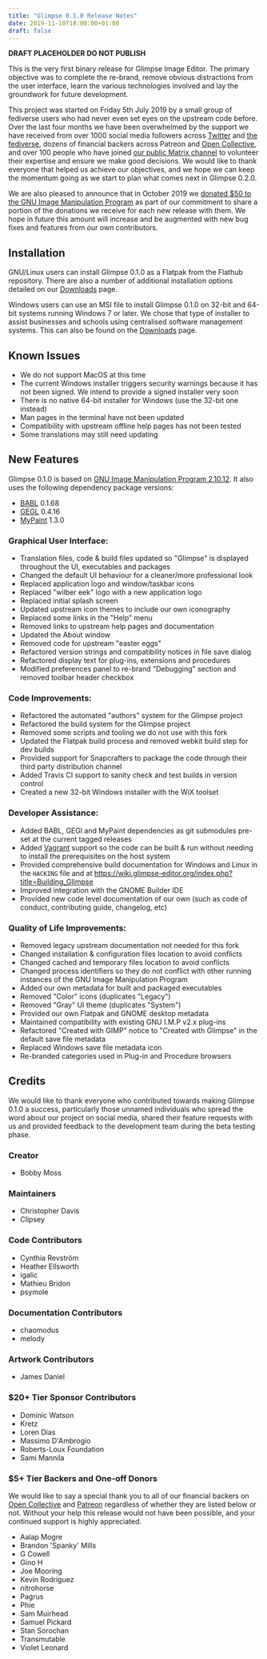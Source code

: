```yaml
---
title: "Glimpse 0.1.0 Release Notes"
date: 2019-11-10T18:00:00+01:00
draft: false
---
```

**DRAFT PLACEHOLDER DO NOT PUBLISH**

This is the very first binary release for Glimpse Image Editor. The primary objective was to complete the re-brand, remove obvious distractions from the user interface, learn the various technologies involved and lay the groundwork for future development.

This project was started on Friday 5th July 2019 by a small group of fediverse users who had never even set eyes on the upstream code before. Over the last four months we have been overwhelmed by the support we have received from over 1000 social media followers across [Twitter](https://twitter.com/glimpse_editor) and [the fediverse](https://en.wikipedia.org/wiki/Fediverse), dozens of financial backers across Patreon and [Open Collective](https://opencollective.com/glimpse), and over 100 people who have joined [our public Matrix channel](https://glimpse-editor.org/about/[#glimpse:matrix.org](https://matrix.to/#/#glimpse:matrix.org)) to volunteer their expertise and ensure we make good decisions. We would like to thank everyone that helped us achieve our objectives, and we hope we can keep the momentum going as we start to plan what comes next in Glimpse 0.2.0.

We are also pleased to announce that in October 2019 we [donated $50 to the GNU Image Manipulation Program](https://opencollective.com/glimpse/expenses/10167) as part of our commitment to share a portion of the donations we receive for each new release with them. We hope in future this amount will increase and be augmented with new bug fixes and features from our own contributors.

## Installation
GNU/Linux users can install Glimpse 0.1.0 as a Flatpak from the Flathub repository. There are also a number of additional installation options detailed on our [Downloads](/downloads/) page.

Windows users can use an MSI file to install Glimpse 0.1.0 on 32-bit and 64-bit systems running Windows 7 or later. We chose that type of installer to assist businesses and schools using centralised software management systems. This can also be found on the [Downloads](/downloads/) page.

## Known Issues
* We do not support MacOS at this time
* The current Windows installer triggers security warnings because it has not been signed. We intend to provide a signed installer very soon
* There is no native 64-bit installer for Windows (use the 32-bit one instead)
* Man pages in the terminal have not been updated
* Compatibility with upstream offline help pages has not been tested
* Some translations may still need updating

## New Features
Glimpse 0.1.0 is based on [GNU Image Manipulation Program 2.10.12](https://www.gimp.org/news/2019/06/12/gimp-2-10-12-released/). It also uses the following dependency package versions:

* [BABL](http://www.gegl.org/babl/) 0.1.68
* [GEGL](http://www.gegl.org/) 0.4.16
* [MyPaint](http://mypaint.org/) 1.3.0

### Graphical User Interface:
* Translation files, code & build files updated so "Glimpse" is displayed
throughout the UI, executables and packages
* Changed the default UI behaviour for a cleaner/more professional look
* Replaced application logo and window/taskbar icons
* Replaced "wilber eek" logo with a new application logo
* Replaced initial splash screen
* Updated upstream icon themes to include our own iconography
* Replaced some links in the "Help" menu
* Removed links to upstream help pages and documentation
* Updated the About window
* Removed code for upstream "easter eggs"
* Refactored version strings and compatibility notices in file save dialog
* Refactored display text for plug-ins, extensions and procedures
* Modified preferences panel to re-brand "Debugging" section and removed
toolbar header checkbox

### Code Improvements:
* Refactored the automated "authors" system for the Glimpse project
* Refactored the build system for the Glimpse project
* Removed some scripts and tooling we do not use with this fork
* Updated the Flatpak build process and removed webkit build step for dev builds
* Provided support for Snapcrafters to package the code through their third
party distribution channel
* Added Travis CI support to sanity check and test builds in version control
* Created a new 32-bit Windows installer with the WiX toolset

### Developer Assistance:
* Added BABL, GEGl and MyPaint dependencies as git submodules pre-set at the
current tagged releases
* Added [Vagrant](https://www.vagrantup.com/) support so the code can be built
& run without needing to install the prerequisites on the host system
* Provided comprehensive build documentation for Windows and Linux in the `HACKING` file and at
https://wiki.glimpse-editor.org/index.php?title=Building_Glimpse
* Improved integration with the GNOME Builder IDE
* Provided new code level documentation of our own (such as code of conduct,
contributing guide, changelog, etc)

### Quality of Life Improvements:
* Removed legacy upstream documentation not needed for this fork
* Changed installation & configuration files location to avoid conflicts
* Changed cached and temporary files location to avoid conflicts
* Changed process identifiers so they do not conflict with other running
instances of the GNU Image Manipulation Program
* Added our own metadata for built and packaged executables
* Removed "Color" icons (duplicates "Legacy")
* Removed "Gray" UI theme (duplicates "System")
* Provided our own Flatpak and GNOME desktop metadata
* Maintained compatibility with existing GNU I.M.P v2.x plug-ins
* Refactored "Created with GIMP" notice to "Created with Glimpse" in the
default save file metadata
* Replaced Windows save file metadata icon
* Re-branded categories used in Plug-in and Procedure browsers

## Credits
We would like to thank everyone who contributed towards making Glimpse 0.1.0 a success, particularly those unnamed individuals who spread the word about our project on social media, shared their feature requests with us and provided feedback to the development team during the beta testing phase.

### Creator
* Bobby Moss

### Maintainers
* Christopher Davis
* Clipsey

### Code Contributors
* Cynthia Revström
* Heather Ellsworth
* igalic
* Mathieu Bridon
* psymole

### Documentation Contributors
* chaomodus
* melody

### Artwork Contributors
* James Daniel

### $20+ Tier Sponsor Contributors
* Dominic Watson
* Kretz
* Loren Dias
* Massimo D'Ambrogio
* Roberts-Loux Foundation
* Sami Mannila

### $5+ Tier Backers and One-off Donors
We would like to say a special thank you to all of our financial backers on [Open Collective](https://opencollective.com/glimpse) and [Patreon](https://www.patreon.com/glimpse) regardless of whether they are listed below or not. Without your help this release would not have been possible, and your continued support is highly appreciated.

* Aalap Mogre
* Brandon 'Spanky' Mills
* G Cowell
* Gino H
* Joe Mooring
* Kevin Rodriguez
* nitrohorse
* Pagrus
* Phie
* Sam Muirhead
* Samuel Pickard
* Stan Sorochan
* Transmutable
* Violet Leonard
